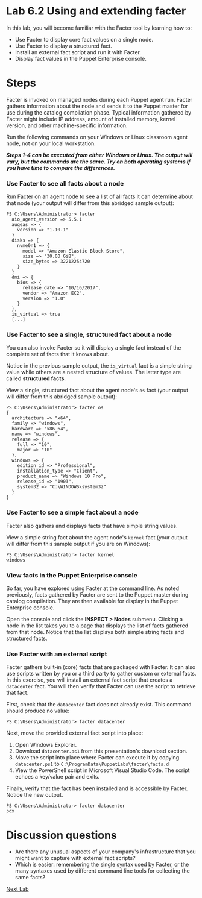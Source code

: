 # Lab 6.2 Using and extending facter

In this lab, you will become familiar with the Facter tool by learning how to:

* Use Facter to display core fact values on a single node.
* Use Facter to display a structured fact.
* Install an external fact script and run it with Facter.
* Display fact values in the Puppet Enterprise console.

# Steps

Facter is invoked on managed nodes during each Puppet agent run. Facter gathers information about the node and sends it to the Puppet master for use during the catalog compilation phase. Typical information gathered by Facter might include IP address, amount of installed memory, kernel version, and other machine-specific information.

Run the following commands on your Windows or Linux classroom agent node, not on your local workstation.

**_Steps 1-4 can be executed from either Windows or Linux. The output will vary, but the commands are the same. Try on both operating systems if you have time to compare the differences._**

### Use Facter to see all facts about a node

Run Facter on an agent node to see a list of all facts it can determine about that node (your output will differ from this abridged sample output):

```
PS C:\Users\Administrator> facter
  aio_agent_version => 5.5.1
  augeas => {
    version => "1.10.1"
  }
  disks => {
    nvme0n1 => {
      model => "Amazon Elastic Block Store",
      size => "30.00 GiB",
      size_bytes => 32212254720
    }
  }
  dmi => {
    bios => {
      release_date => "10/16/2017",
      vendor => "Amazon EC2",
      version => "1.0"
    }
  },
  is_virtual => true
  [...]
```

### Use Facter to see a single, structured fact about a node

You can also invoke Facter so it will display a single fact instead of the complete set of facts that it knows about.

Notice in the previous sample output, the `is_virtual` fact is a simple string value while others are a nested structure of values. The latter type are called **structured facts**.

View a single, structured fact about the agent node's `os` fact (your output will differ from this abridged sample output):

```
PS C:\Users\Administrator> facter os
{
  architecture => "x64",
  family => "windows",
  hardware => "x86_64",
  name => "windows",
  release => {
    full => "10",
    major => "10"
  },
  windows => {
    edition_id => "Professional",
    installation_type => "Client",
    product_name => "Windows 10 Pro",
    release_id => "1903",
    system32 => "C:\WINDOWS\system32"
  }
}
```

### Use Facter to see a simple fact about a node

Facter also gathers and displays facts that have simple string values.

View a simple string fact about the agent node's `kernel` fact (your output will differ from this sample output if you are on Windows):

```
PS C:\Users\Administrator> facter kernel
windows
```

### View facts in the Puppet Enterprise console

So far, you have explored using Facter at the command line. As noted previously, facts gathered by Facter are sent to the Puppet master during catalog compilation. They are then available for display in the Puppet Enterprise console.

Open the console and click the **INSPECT > Nodes** submenu. Clicking a node in the list takes you to a page that displays the list of facts gathered from that node. Notice that the list displays both simple string facts and structured facts.

### Use Facter with an external script

Facter gathers built-in (core) facts that are packaged with Facter. It can also use scripts written by you or a third party to gather custom or external facts. In this exercise, you will install an external fact script that creates a `datacenter` fact. You will then verify that Facter can use the script to retrieve that fact.

First, check that the `datacenter` fact does not already exist. This command should produce no value:

```PS C:\Users\Administrator> facter datacenter```

Next, move the provided external fact script into place:

1. Open Windows Explorer.
1. Download `datacenter.ps1` from this presentation's download section.
1. Move the script into place where Facter can execute it by copying `datacenter.ps1` to `C:\ProgramData\PuppetLabs\facter\facts.d`
1. View the PowerShell script in Microsoft Visual Studio Code. The script echoes a key/value pair and exits.

Finally, verify that the fact has been installed and is accessible by Facter. Notice the new output.

```
PS C:\Users\Administrator> facter datacenter
pdx
```

# Discussion questions

* Are there any unusual aspects of your company's infrastructure that you might want to capture with external fact scripts?
* Which is easier: remembering the single syntax used by Facter, or the many syntaxes used by different command line tools for collecting the same facts?

[Next Lab](../lab-7.1-Puppet-Forge)